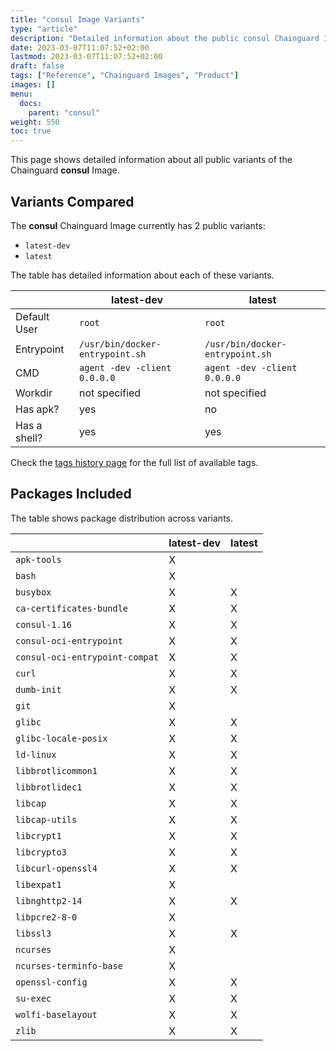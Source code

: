 ```yaml
---
title: "consul Image Variants"
type: "article"
description: "Detailed information about the public consul Chainguard Image variants"
date: 2023-03-07T11:07:52+02:00
lastmod: 2023-03-07T11:07:52+02:00
draft: false
tags: ["Reference", "Chainguard Images", "Product"]
images: []
menu:
  docs:
    parent: "consul"
weight: 550
toc: true
---
```


This page shows detailed information about all public variants of the Chainguard **consul** Image.

## Variants Compared
The **consul** Chainguard Image currently has 2 public variants: 

- `latest-dev`
- `latest`

The table has detailed information about each of these variants.

|              | latest-dev                      | latest                          |
|--------------|---------------------------------|---------------------------------|
| Default User | `root`                          | `root`                          |
| Entrypoint   | `/usr/bin/docker-entrypoint.sh` | `/usr/bin/docker-entrypoint.sh` |
| CMD          | `agent -dev -client 0.0.0.0`    | `agent -dev -client 0.0.0.0`    |
| Workdir      | not specified                   | not specified                   |
| Has apk?     | yes                             | no                              |
| Has a shell? | yes                             | yes                             |

Check the [tags history page](/chainguard/chainguard-images/reference/consul/tags_history/) for the full list of available tags.

## Packages Included
The table shows package distribution across variants.

|                                | latest-dev | latest |
|--------------------------------|------------|--------|
| `apk-tools`                    | X          |        |
| `bash`                         | X          |        |
| `busybox`                      | X          | X      |
| `ca-certificates-bundle`       | X          | X      |
| `consul-1.16`                  | X          | X      |
| `consul-oci-entrypoint`        | X          | X      |
| `consul-oci-entrypoint-compat` | X          | X      |
| `curl`                         | X          | X      |
| `dumb-init`                    | X          | X      |
| `git`                          | X          |        |
| `glibc`                        | X          | X      |
| `glibc-locale-posix`           | X          | X      |
| `ld-linux`                     | X          | X      |
| `libbrotlicommon1`             | X          | X      |
| `libbrotlidec1`                | X          | X      |
| `libcap`                       | X          | X      |
| `libcap-utils`                 | X          | X      |
| `libcrypt1`                    | X          | X      |
| `libcrypto3`                   | X          | X      |
| `libcurl-openssl4`             | X          | X      |
| `libexpat1`                    | X          |        |
| `libnghttp2-14`                | X          | X      |
| `libpcre2-8-0`                 | X          |        |
| `libssl3`                      | X          | X      |
| `ncurses`                      | X          |        |
| `ncurses-terminfo-base`        | X          |        |
| `openssl-config`               | X          | X      |
| `su-exec`                      | X          | X      |
| `wolfi-baselayout`             | X          | X      |
| `zlib`                         | X          | X      |
